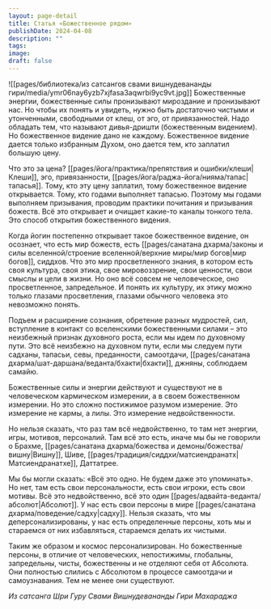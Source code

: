 ```yaml
---
layout: page-detail
title: Статья «Божественное рядом»
publishDate: 2024-04-08
description: ""
tags: 
image: 
draft: false
---
```

![[pages/библиотека/из сатсангов свами вишнудевананды гири/media/ymr06nay6yzb7xjfasa3aqwrbi9yc9vt.jpg]]
 Божественные энергии, божественные силы пронизывают мироздание и пронизывают нас. Но чтобы их понять и увидеть, нужно быть достаточно чистыми и утонченными, свободными от клеш, от эго, от привязанностей. Надо обладать тем, что называют дивья-дришти (божественным видением). Но божественное видение дано не каждому. Божественное видение дается только избранным Духом, оно дается тем, кто заплатил большую цену.

 Что это за цена? [[pages/йога/практика/препятствия и ошибки/клеши|Клеши]], эго, привязанности, [[pages/йога/раджа-йога/нияма/тапас|тапасья]]. Тому, кто эту цену заплатил, тому божественное видение открывается. Тому, кто годами выполняет тапасью. Поэтому мы годами выполняем призывания, проводим практики почитания и призывания божеств. Всё это открывает и очищает какие-то каналы тонкого тела. Это способ открытия божественного видения.

 Когда йогин постепенно открывает такое божественное видение, он осознает, что есть мир божеств, есть [[pages/санатана дхарма/законы и силы вселенной/строение вселенной/верхние миры/мир богов|мир богов]], сиддхов. Что это мир просветленного знания, в котором есть своя культура, своя этика, свое мировоззрение, свои ценности, свои смыслы и цели в жизни. Но оно всё совсем не человеческое, оно просветленное, запредельное. И понять их культуру, их этику можно только глазами просветления, глазами обычного человека это невозможно понять.

 Подъем и расширение сознания, обретение разных мудростей, сил, вступление в контакт со вселенскими божественными силами – это неизбежный признак духовного роста, если мы идем по духовному пути. Это всё неизбежно на духовном пути, если мы следуем пути садханы, тапасьи, севы, преданности, самоотдачи, [[pages/санатана дхарма/шат-даршана/веданта/бхакти|бхакти]], джняны, соблюдаем самайю.

 Божественные силы и энергии действуют и существуют не в человеческом кармическом измерении, а в своем божественном измерении. Но это сложно постижимое разумом измерение. Это измерение не кармы, а лилы. Это измерение недвойственности.

 Но нельзя сказать, что раз там всё недвойственно, то там нет энергии, игры, мотивов, персоналий. Там всё это есть, иначе мы бы не говорили о Брахме, [[pages/санатана дхарма/божества и демоны/божества/вишну|Вишну]], Шиве, [[pages/традиция/сиддхи/матсиендранатх|Матсиендранатхе]], Даттатрее.

 Мы бы могли сказать: «Всё это одно. Не будем даже это упоминать». Но нет, там есть свои персональности, есть свои игроки, есть свои мотивы. Всё это недвойственно, всё это один [[pages/адвайта-веданта/абсолют|Абсолют]]. У нас есть свои персоны в мире [[pages/санатана дхарма/поведение/садху|садху]]. Нельзя сказать, что мы деперсонализированы, у нас есть определенные персоны, хоть мы и стараемся от них избавляться, стараемся делать их чистыми.

 Таким же образом и космос персонализирован. Но божественные персоны, в отличие от человеческих, непостижимы, глобальны, запредельны, чисты, божественны и не отделяют себя от Абсолюта. Они полностью слились с Абсолютом в процессе самоотдачи и самоузнавания. Тем не менее они существуют.

*Из сатсанга Шри Гуру Свами Вишнудевананды Гири Махараджа*